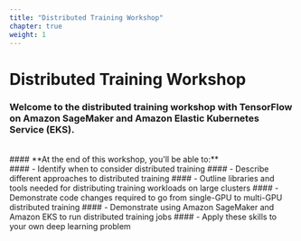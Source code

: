 ```yaml
---
title: "Distributed Training Workshop"
chapter: true
weight: 1
---
```


# Distributed Training Workshop

### Welcome to the distributed training workshop with TensorFlow on Amazon SageMaker and Amazon Elastic Kubernetes Service (EKS).
<br>
#### **At the end of this workshop, you'll be able to:**
<br>
#### - Identify when to consider distributed training
#### - Describe different approaches to distributed training
#### - Outline libraries and tools needed for distributing training workloads on large clusters
#### - Demonstrate code changes required to go from single-GPU to multi-GPU distributed training
#### - Demonstrate using Amazon SageMaker and Amazon EKS to run distributed training jobs
#### - Apply these skills to your own deep learning problem
